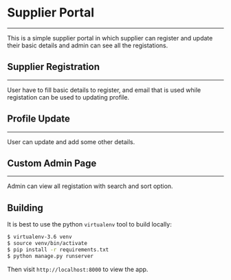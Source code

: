 # Supplier Portal
---------------

This is a simple supplier portal in which supplier can register and update
their basic details and admin can see all the registations.

## Supplier Registration
---------------------

User have to fill basic details to register, and email that is used while
registation can be used to updating profile.

## Profile Update
---------------

User can update and add some other details.

## Custom Admin Page
-----------------

Admin can view all registation with search and sort option.

## Building

It is best to use the python `virtualenv` tool to build locally:

```sh
$ virtualenv-3.6 venv
$ source venv/bin/activate
$ pip install -r requirements.txt
$ python manage.py runserver
```

Then visit `http://localhost:8000` to view the app.
